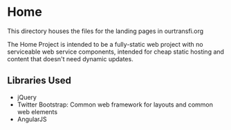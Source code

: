 # Home

This directory houses the files for the landing pages in ourtransfi.org

The Home Project is intended to be a fully-static web project with no
serviceable web service components, intended for cheap static hosting and
content that doesn't need dynamic updates.

## Libraries Used

- jQuery
- Twitter Bootstrap: Common web framework for layouts and common web elements
- AngularJS